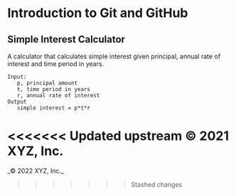 # Introduction to Git and GitHub

## Simple Interest Calculator

A calculator that calculates simple interest given principal, annual rate of interest and time period in years.

```
Input:
   p, principal amount
   t, time period in years
   r, annual rate of interest
Output
   simple interest = p*t*r
```

<<<<<<< Updated upstream
© 2021 XYZ, Inc.
=======
\_© 2022 XYZ, Inc.\_
>>>>>>> Stashed changes
